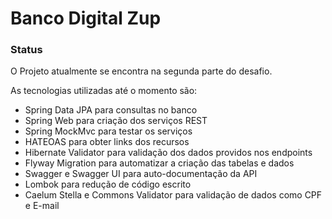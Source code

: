# Banco Digital Zup

### Status
O Projeto atualmente se encontra na segunda parte do desafio.

As tecnologias utilizadas até o momento são:

- Spring Data JPA para consultas no banco
- Spring Web para criação dos serviços REST 
- Spring MockMvc para testar os serviços
- HATEOAS para obter links dos recursos
- Hibernate Validator para validação dos dados providos nos endpoints
- Flyway Migration para automatizar a criação das tabelas e dados
- Swagger e Swagger UI para auto-documentação da API
- Lombok para redução de código escrito
- Caelum Stella e Commons Validator para validação de dados como CPF e E-mail